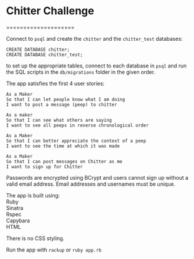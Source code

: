 # Chitter Challenge
====================

Connect to `psql` and create the `chitter` and the `chitter_test` databases:
```
CREATE DATABASE chitter;
CREATE DATABASE chitter_test;
```
to set up the appropriate tables, connect to each database in `psql` and run the SQL scripts in the `db/migrations` folder in the given order.

The app satisfies the first 4 user stories:
```
As a Maker
So that I can let people know what I am doing  
I want to post a message (peep) to chitter

As a maker
So that I can see what others are saying  
I want to see all peeps in reverse chronological order

As a Maker
So that I can better appreciate the context of a peep
I want to see the time at which it was made

As a Maker
So that I can post messages on Chitter as me
I want to sign up for Chitter
```

Passwords are encrypted using BCrypt and users cannot sign up without a valid email address.
Email addresses and usernames must be unique.

The app is built using:  
Ruby  
Sinatra  
Rspec  
Capybara  
HTML

There is no CSS styling. 

Run the app with `rackup` or `ruby app.rb`